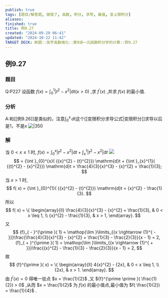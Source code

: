 ```yaml
---
publish: true
tags: [题目/解答题, 做错了, 高数, 积分, 求导, 最值, 变上限积分]
aliases: 
finished: true
title: 例9.27
created: "2024-09-29 06:41"
updated: "2024-10-22 11:42"
TARGET DECK: 刷题::张宇高数强化::第9讲一元函数积分学的计算::例9.27
---
```

## 例9.27
### 题目
Q:P227 设函数 $f( x) = {\int }_{0}^{1}| {{t}^{2} - {x}^{2}}| \mathrm{d}t( {x > 0})$ ,求 ${f}^{\prime }( x)$ ,并求 $f( x)$ 的最小值.
### 分析
A:和[[例9.26]]是类似的，注意$\int _{0}^{x} \, dt$这个[[变限积分求导公式|变限积分]]求导以后是$1$，不是$x$
![|350](https://img.hwenyi.tech/202410221705785.webp)
### 解
当 $0 < x \leq 1$ 时, $f( x) = {\int }_{0}^{x}| {{t}^{2} - {x}^{2}}| \mathrm{d}t + {\int }_{x}^{1}| {{t}^{2} - {x}^{2}}| \mathrm{d}t$
![](https://img.hwenyi.tech/202409011232337.webp)
$$
= {\int }_{0}^{x}( {{x}^{2} - {t}^{2}}) \mathrm{d}t + {\int }_{x}^{1}( {{t}^{2} - {x}^{2}}) \mathrm{d}t = \frac{4}{3}{x}^{3} - {x}^{2} + \frac{1}{3};
$$
当 $x > 1$ 时,
$$
f( x) = {\int }_{0}^{1}( {{x}^{2} - {t}^{2}}) \mathrm{d}t = {x}^{2} - \frac{1}{3}.
$$
所以
$$
f( x) = \{ \begin{array}{ll} \frac{4}{3}{x}^{3} - {x}^{2} + \frac{1}{3}, & 0 < x \leq 1, \\ {x}^{2} - \frac{1}{3}, & x > 1, \end{array}.
$$
又
$$
{f}_{ - }^{\prime }( 1) = \mathop{\lim }\limits_{{x \rightarrow {1}^{ - }}}\frac{\frac{4}{3}{x}^{3} - {x}^{2} + \frac{1}{3} - \frac{2}{3}}{x - 1} = 2,{f}_{ + }^{\prime }( 1) = \mathop{\lim }\limits_{{x \rightarrow {1}^{ + }}}\frac{{x}^{2} - \frac{1}{3} - \frac{2}{3}}{x - 1} = 2,
$$
故
$$
{f}^{\prime }( x) = \{ \begin{array}{ll} 4{x}^{2} - {2x}, & 0 < x \leq 1, \\ {2x}, & x > 1. \end{array}.
$$
由 ${f}^{\prime }( x) = 0$ 得唯一驻点 $x = \frac{1}{2}$ ,又 ${f}^{\prime \prime }( \frac{1}{2}) > 0$ ,从而 $x = \frac{1}{2}$ 为 $f( x)$ 的最小值点,最小值为 $f( \frac{1}{2}) = \frac{1}{4}$ .

 